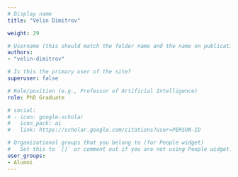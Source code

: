 ```yaml
---
# Display name
title: "Velin Dimitrov"

weight: 29

# Username (this should match the folder name and the name on publications)
authors:
- "velin-dimitrov"

# Is this the primary user of the site?
superuser: false

# Role/position (e.g., Professor of Artificial Intelligence)
role: PhD Graduate

# social:
# - icon: google-scholar
#   icon_pack: ai
#   link: https://scholar.google.com/citations?user=PERSON-ID

# Organizational groups that you belong to (for People widget)
#   Set this to `[]` or comment out if you are not using People widget.
user_groups:
- Alumni
---
```

